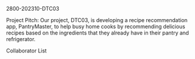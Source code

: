 2800-202310-DTC03

Project Pitch: Our project, DTC03, is developing a recipe recommendation app, PantryMaster, to help busy home cooks by recommending delicious recipes based on the ingredients that they already have in their pantry and refrigerator.

Collaborator List
